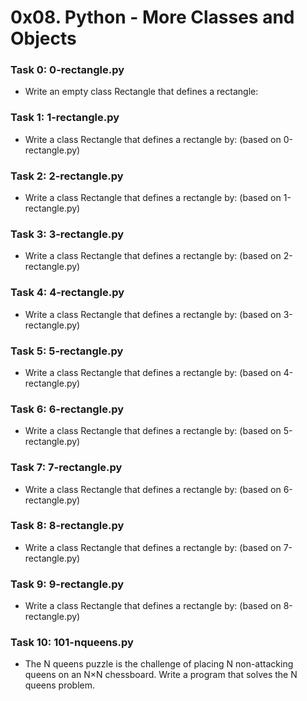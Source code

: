 # 0x08. Python - More Classes and Objects

### Task 0: 0-rectangle.py
* Write an empty class Rectangle that defines a rectangle:

### Task 1: 1-rectangle.py
* Write a class Rectangle that defines a rectangle by: (based on 0-rectangle.py)

### Task 2: 2-rectangle.py
* Write a class Rectangle that defines a rectangle by: (based on 1-rectangle.py)

### Task 3: 3-rectangle.py
* Write a class Rectangle that defines a rectangle by: (based on 2-rectangle.py)

### Task 4: 4-rectangle.py
* Write a class Rectangle that defines a rectangle by: (based on 3-rectangle.py)

### Task 5: 5-rectangle.py
* Write a class Rectangle that defines a rectangle by: (based on 4-rectangle.py)

### Task 6: 6-rectangle.py
* Write a class Rectangle that defines a rectangle by: (based on 5-rectangle.py)

### Task 7: 7-rectangle.py
* Write a class Rectangle that defines a rectangle by: (based on 6-rectangle.py)

### Task 8: 8-rectangle.py
* Write a class Rectangle that defines a rectangle by: (based on 7-rectangle.py)

### Task 9: 9-rectangle.py
* Write a class Rectangle that defines a rectangle by: (based on 8-rectangle.py)

### Task 10: 101-nqueens.py
* The N queens puzzle is the challenge of placing N non-attacking queens on an N×N chessboard. Write a program that solves the N queens problem.


